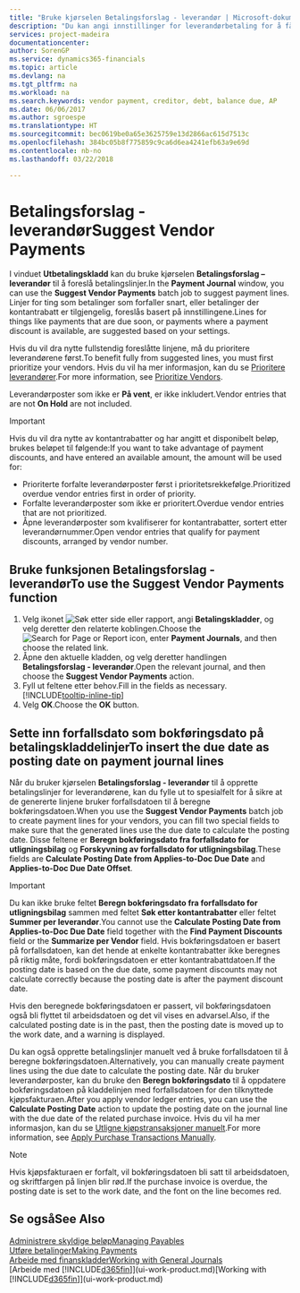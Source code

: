 ```yaml
---
title: "Bruke kjørselen Betalingsforslag - leverandør | Microsoft-dokumentasjon"
description: "Du kan angi innstillinger for leverandørbetaling for å få forslag for betalinger som snart forfaller, eller der en rabatt er tilgjengelig."
services: project-madeira
documentationcenter: 
author: SorenGP
ms.service: dynamics365-financials
ms.topic: article
ms.devlang: na
ms.tgt_pltfrm: na
ms.workload: na
ms.search.keywords: vendor payment, creditor, debt, balance due, AP
ms.date: 06/06/2017
ms.author: sgroespe
ms.translationtype: HT
ms.sourcegitcommit: bec0619be0a65e3625759e13d2866ac615d7513c
ms.openlocfilehash: 384bc05b8f775859c9ca6d6ea4241efb63a9e69d
ms.contentlocale: nb-no
ms.lasthandoff: 03/22/2018

---
```

# <a name="suggest-vendor-payments"></a><span data-ttu-id="1ff19-103">Betalingsforslag - leverandør</span><span class="sxs-lookup"><span data-stu-id="1ff19-103">Suggest Vendor Payments</span></span>
<span data-ttu-id="1ff19-104">I vinduet **Utbetalingskladd** kan du bruke kjørselen **Betalingsforslag – leverandør** til å foreslå betalingslinjer.</span><span class="sxs-lookup"><span data-stu-id="1ff19-104">In the **Payment Journal** window, you can use the **Suggest Vendor Payments** batch job to suggest payment lines.</span></span> <span data-ttu-id="1ff19-105">Linjer for ting som betalinger som forfaller snart, eller betalinger der kontantrabatt er tilgjengelig, foreslås basert på innstillingene.</span><span class="sxs-lookup"><span data-stu-id="1ff19-105">Lines for things like payments that are due soon, or payments where a payment discount is available, are suggested based on your settings.</span></span>

<span data-ttu-id="1ff19-106">Hvis du vil dra nytte fullstendig foreslåtte linjene, må du prioritere leverandørene først.</span><span class="sxs-lookup"><span data-stu-id="1ff19-106">To benefit fully from suggested lines, you must first prioritize your vendors.</span></span> <span data-ttu-id="1ff19-107">Hvis du vil ha mer informasjon, kan du se [Prioritere leverandører](purchasing-how-prioritize-vendors.md).</span><span class="sxs-lookup"><span data-stu-id="1ff19-107">For more information, see [Prioritize Vendors](purchasing-how-prioritize-vendors.md).</span></span>  

<span data-ttu-id="1ff19-108">Leverandørposter som ikke er **På vent**, er ikke inkludert.</span><span class="sxs-lookup"><span data-stu-id="1ff19-108">Vendor entries that are not **On Hold** are not included.</span></span>  

> [!IMPORTANT]  
>   <span data-ttu-id="1ff19-109">Hvis du vil dra nytte av kontantrabatter og har angitt et disponibelt beløp, brukes beløpet til følgende:</span><span class="sxs-lookup"><span data-stu-id="1ff19-109">If you want to take advantage of payment discounts, and have entered an available amount, the amount will be used for:</span></span>  

* <span data-ttu-id="1ff19-110">Prioriterte forfalte leverandørposter først i prioritetsrekkefølge.</span><span class="sxs-lookup"><span data-stu-id="1ff19-110">Prioritized overdue vendor entries first in order of priority.</span></span>  
* <span data-ttu-id="1ff19-111">Forfalte leverandørposter som ikke er prioritert.</span><span class="sxs-lookup"><span data-stu-id="1ff19-111">Overdue vendor entries that are not prioritized.</span></span>  
* <span data-ttu-id="1ff19-112">Åpne leverandørposter som kvalifiserer for kontantrabatter, sortert etter leverandørnummer.</span><span class="sxs-lookup"><span data-stu-id="1ff19-112">Open vendor entries that qualify for payment discounts, arranged by vendor number.</span></span>  

## <a name="to-use-the-suggest-vendor-payments-function"></a><span data-ttu-id="1ff19-113">Bruke funksjonen Betalingsforslag - leverandør</span><span class="sxs-lookup"><span data-stu-id="1ff19-113">To use the Suggest Vendor Payments function</span></span>
1. <span data-ttu-id="1ff19-114">Velg ikonet ![Søk etter side eller rapport](media/ui-search/search_small.png "Søk etter side eller rapport"), angi **Betalingskladder**, og velg deretter den relaterte koblingen.</span><span class="sxs-lookup"><span data-stu-id="1ff19-114">Choose the ![Search for Page or Report](media/ui-search/search_small.png "Search for Page or Report icon") icon, enter **Payment Journals**, and then choose the related link.</span></span>  
2. <span data-ttu-id="1ff19-115">Åpne den aktuelle kladden, og velg deretter handlingen **Betalingsforslag - leverandør**.</span><span class="sxs-lookup"><span data-stu-id="1ff19-115">Open the relevant journal, and then choose the **Suggest Vendor Payments** action.</span></span>  
3. <span data-ttu-id="1ff19-116">Fyll ut feltene etter behov.</span><span class="sxs-lookup"><span data-stu-id="1ff19-116">Fill in the fields as necessary.</span></span> [!INCLUDE[tooltip-inline-tip](includes/tooltip-inline-tip_md.md)]  
4. <span data-ttu-id="1ff19-117">Velg **OK**.</span><span class="sxs-lookup"><span data-stu-id="1ff19-117">Choose the **OK** button.</span></span>  

## <a name="to-insert-the-due-date-as-posting-date-on-payment-journal-lines"></a><span data-ttu-id="1ff19-118">Sette inn forfallsdato som bokføringsdato på betalingskladdelinjer</span><span class="sxs-lookup"><span data-stu-id="1ff19-118">To insert the due date as posting date on payment journal lines</span></span>
<span data-ttu-id="1ff19-119">Når du bruker kjørselen **Betalingsforslag - leverandør** til å opprette betalingslinjer for leverandørene, kan du fylle ut to spesialfelt for å sikre at de genererte linjene bruker forfallsdatoen til å beregne bokføringsdatoen.</span><span class="sxs-lookup"><span data-stu-id="1ff19-119">When you use the **Suggest Vendor Payments** batch job to create payment lines for your vendors, you can fill two special fields to make sure that the generated lines use the due date to calculate the posting date.</span></span> <span data-ttu-id="1ff19-120">Disse feltene er **Beregn bokføringsdato fra forfallsdato for utligningsbilag** og **Forskyvning av forfallsdato for utligningsbilag**.</span><span class="sxs-lookup"><span data-stu-id="1ff19-120">These fields are **Calculate Posting Date from Applies-to-Doc Due Date** and **Applies-to-Doc Due Date Offset**.</span></span>  

> [!IMPORTANT]  
>   <span data-ttu-id="1ff19-121">Du kan ikke bruke feltet **Beregn bokføringsdato fra forfallsdato for utligningsbilag** sammen med feltet **Søk etter kontantrabatter** eller feltet **Summer per leverandør**.</span><span class="sxs-lookup"><span data-stu-id="1ff19-121">You cannot use the **Calculate Posting Date from Applies-to-Doc Due Date** field together with the **Find Payment Discounts** field or the **Summarize per Vendor** field.</span></span> <span data-ttu-id="1ff19-122">Hvis bokføringsdatoen er basert på forfallsdatoen, kan det hende at enkelte kontantrabatter ikke beregnes på riktig måte, fordi bokføringsdatoen er etter kontantrabattdatoen.</span><span class="sxs-lookup"><span data-stu-id="1ff19-122">If the posting date is based on the due date, some payment discounts may not calculate correctly because the posting date is after the payment discount date.</span></span>  

<span data-ttu-id="1ff19-123">Hvis den beregnede bokføringsdatoen er passert, vil bokføringsdatoen også bli flyttet til arbeidsdatoen og det vil vises en advarsel.</span><span class="sxs-lookup"><span data-stu-id="1ff19-123">Also, if the calculated posting date is in the past, then the posting date is moved up to the work date, and a warning is displayed.</span></span>  

<span data-ttu-id="1ff19-124">Du kan også opprette betalingslinjer manuelt ved å bruke forfallsdatoen til å beregne bokføringsdatoen.</span><span class="sxs-lookup"><span data-stu-id="1ff19-124">Alternatively, you can manually create payment lines using the due date to calculate the posting date.</span></span> <span data-ttu-id="1ff19-125">Når du bruker leverandørposter, kan du bruke den **Beregn bokføringsdato** til å oppdatere bokføringsdatoen på kladdelinjen med forfallsdatoen for den tilknyttede kjøpsfakturaen.</span><span class="sxs-lookup"><span data-stu-id="1ff19-125">After you apply vendor ledger entries, you can use the **Calculate Posting Date** action to update the posting date on the journal line with the due date of the related purchase invoice.</span></span> <span data-ttu-id="1ff19-126">Hvis du vil ha mer informasjon, kan du se [Utligne kjøpstransaksjoner manuelt](payables-how-apply-purchase-transactions-manually.md).</span><span class="sxs-lookup"><span data-stu-id="1ff19-126">For more information, see [Apply Purchase Transactions Manually](payables-how-apply-purchase-transactions-manually.md).</span></span>  

> [!NOTE]  
>   <span data-ttu-id="1ff19-127">Hvis kjøpsfakturaen er forfalt, vil bokføringsdatoen bli satt til arbeidsdatoen, og skriftfargen på linjen blir rød.</span><span class="sxs-lookup"><span data-stu-id="1ff19-127">If the purchase invoice is overdue, the posting date is set to the work date, and the font on the line becomes red.</span></span>  

## <a name="see-also"></a><span data-ttu-id="1ff19-128">Se også</span><span class="sxs-lookup"><span data-stu-id="1ff19-128">See Also</span></span>
[<span data-ttu-id="1ff19-129">Administrere skyldige beløp</span><span class="sxs-lookup"><span data-stu-id="1ff19-129">Managing Payables</span></span>](payables-manage-payables.md)  
[<span data-ttu-id="1ff19-130">Utføre betalinger</span><span class="sxs-lookup"><span data-stu-id="1ff19-130">Making Payments</span></span>](payables-make-payments.md)  
[<span data-ttu-id="1ff19-131">Arbeide med finanskladder</span><span class="sxs-lookup"><span data-stu-id="1ff19-131">Working with General Journals</span></span>](ui-work-general-journals.md)  
<span data-ttu-id="1ff19-132">[Arbeide med [!INCLUDE[d365fin](includes/d365fin_md.md)]](ui-work-product.md)</span><span class="sxs-lookup"><span data-stu-id="1ff19-132">[Working with [!INCLUDE[d365fin](includes/d365fin_md.md)]](ui-work-product.md)</span></span>  

